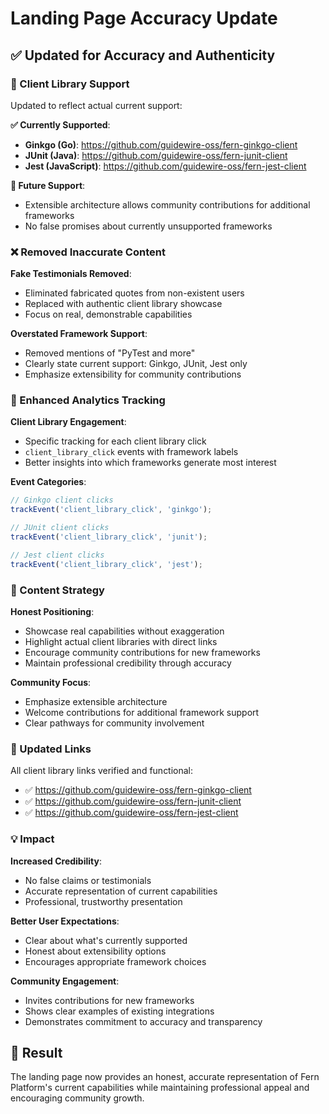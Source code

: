 # Landing Page Accuracy Update

## ✅ **Updated for Accuracy and Authenticity**

### **🔧 Client Library Support**
Updated to reflect actual current support:

**✅ Currently Supported**:
- **Ginkgo (Go)**: https://github.com/guidewire-oss/fern-ginkgo-client
- **JUnit (Java)**: https://github.com/guidewire-oss/fern-junit-client  
- **Jest (JavaScript)**: https://github.com/guidewire-oss/fern-jest-client

**🔮 Future Support**:
- Extensible architecture allows community contributions for additional frameworks
- No false promises about currently unsupported frameworks

### **❌ Removed Inaccurate Content**

**Fake Testimonials Removed**:
- Eliminated fabricated quotes from non-existent users
- Replaced with authentic client library showcase
- Focus on real, demonstrable capabilities

**Overstated Framework Support**:
- Removed mentions of "PyTest and more"
- Clearly state current support: Ginkgo, JUnit, Jest only
- Emphasize extensibility for community contributions

### **🎯 Enhanced Analytics Tracking**

**Client Library Engagement**:
- Specific tracking for each client library click
- `client_library_click` events with framework labels
- Better insights into which frameworks generate most interest

**Event Categories**:
```javascript
// Ginkgo client clicks
trackEvent('client_library_click', 'ginkgo');

// JUnit client clicks  
trackEvent('client_library_click', 'junit');

// Jest client clicks
trackEvent('client_library_click', 'jest');
```

### **📝 Content Strategy**

**Honest Positioning**:
- Showcase real capabilities without exaggeration
- Highlight actual client libraries with direct links
- Encourage community contributions for new frameworks
- Maintain professional credibility through accuracy

**Community Focus**:
- Emphasize extensible architecture
- Welcome contributions for additional framework support
- Clear pathways for community involvement

### **🔗 Updated Links**

All client library links verified and functional:
- ✅ https://github.com/guidewire-oss/fern-ginkgo-client
- ✅ https://github.com/guidewire-oss/fern-junit-client
- ✅ https://github.com/guidewire-oss/fern-jest-client

### **💡 Impact**

**Increased Credibility**:
- No false claims or testimonials
- Accurate representation of current capabilities
- Professional, trustworthy presentation

**Better User Expectations**:
- Clear about what's currently supported
- Honest about extensibility options
- Encourages appropriate framework choices

**Community Engagement**:
- Invites contributions for new frameworks
- Shows clear examples of existing integrations
- Demonstrates commitment to accuracy and transparency

## 🚀 **Result**

The landing page now provides an honest, accurate representation of Fern Platform's current capabilities while maintaining professional appeal and encouraging community growth.